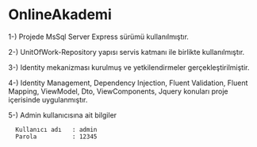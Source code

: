 # OnlineAkademi

1-) Projede MsSql Server Express sürümü kullanılmıştır.

2-) UnitOfWork-Repository yapısı servis katmanı ile birlikte kullanılmıştır.

3-) Identity mekanizması kurulmuş ve yetkilendirmeler gerçekleştirilmiştir.

4-) Identity Management, Dependency Injection, Fluent Validation, Fluent Mapping, ViewModel, Dto, ViewComponents, Jquery konuları proje içerisinde uygulanmıştır.

5-) Admin kullanıcısına ait bilgiler

      Kullanıcı adı   : admin
      Parola          : 12345  
